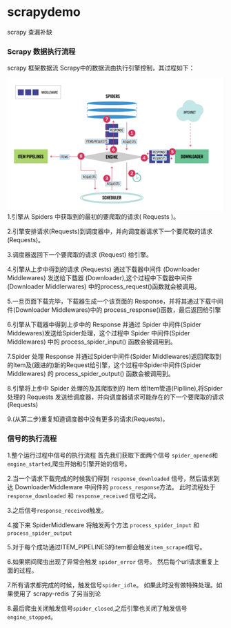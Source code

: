 # scrapydemo
scrapy 查漏补缺
### Scrapy 数据执行流程

scrapy 框架数据流 Scrapy中的数据流由执行引擎控制，其过程如下：

![流程图](myproject/flow.png)
1.引擎从 Spiders 中获取到的最初的要爬取的请求( Requests )。

2.引擎安排请求(Requests)到调度器中，并向调度器请求下一个要爬取的请求(Requests)。

3.调度器返回下一个要爬取的请求 (Request) 给引擎。

4.引擎从上步中得到的请求 (Requests) 通过下载器中间件 (Downloader Middlewares) 发送给下载器 (Downloader),这个过程中下载器中间件(Downloader Middlerwares)
中的process_request()函数就会被调用。

5.一旦页面下载完毕，下载器生成一个该页面的 Response，并将其通过下载中间件(Downloader Middlewares)中的 process_response()函数，最后返回给引擎

6.引擎从下载器中得到上步中的 Response 并通过 Spider 中间件(Spider Middewares)发送给Spider处理，这个过程中 Spider 中间件(Spider Middlewares)
中的 process_spider_input() 函数会被调用到。

7.Spider 处理 Response 并通过Spider中间件(Spider Middlewares)返回爬取到的Item及(跟进的)新的Request给引擎，这个过程中Spider中间件(Spider Middlewares)
的 process_spider_output() 函数会被调用到。

8.引擎将上步中 Spider 处理的及其爬取到的 Item 给Item管道(Piplline),将Spider处理的 Requests 发送给调度器，并向调度器请求可能存在的下一个要爬取的请求(Requests)

9.(从第二步)重复知道调度器中没有更多的请求(Requests)。



### 信号的执行流程

1.整个运行过程中信号的执行流程 首先我们获取下面两个信号 `spider_opened`和 `engine_started`,爬虫开始和引擎开始的信号。 

2.当一个请求下载完成的时候我们得到 `response_downloaded`
信号，然后请求到达 DownloaderMiddleware 中间件的 `process_response`方法。 此时流程处于 `response_downloaded` 和 `response_received` 信号之间。

3.之后信号`response_received`触发。

4.接下来 SpiderMiddleware 将触发两个方法 `process_spider_input` 和 `process_spider_output`

5.对于每个成功通过ITEM_PIPELINES的item都会触发`item_scraped`信号。

6.如果期间爬虫出现了异常会触发 `spider_error` 信号。 然后每个url请求重复上面的过程。

7.所有请求都完成的时候，触发信号`spider_idle`。 如果此时没有做特殊处理。如果使用了 scrapy-redis 了另当别论 

8.最后爬虫关闭触发信号`spider_closed`,之后引擎也关闭了触发信号`engine_stopped`。
